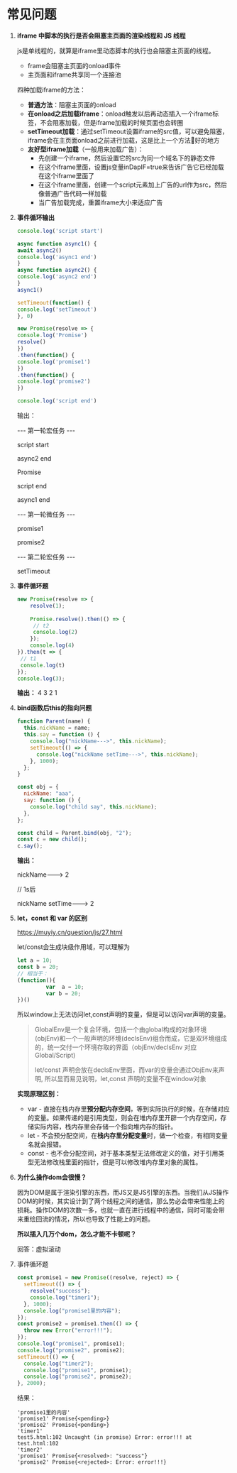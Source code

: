 # 常见问题

1. **iframe 中脚本的执行是否会阻塞主页面的渲染线程和 JS 线程**

   js是单线程的，就算是iframe里动态脚本的执行也会阻塞主页面的线程。

   - frame会阻塞主页面的onload事件
   - 主页面和iframe共享同一个连接池

   四种加载iframe的方法：

   - **普通方法**：阻塞主页面的onload
   - **在onload之后加载iframe**：onload触发以后再动态插入一个iframe标签，不会阻塞加载，但是iframe加载的时候页面也会转圈
   - **setTimeout加载**：通过setTimeout设置iframe的src值，可以避免阻塞，iframe会在主页面onload之前进行加载，这是比上一个方法好的地方
   - **友好型iframe加载**（一般用来加载广告）：
     - 先创建一个iframe，然后设置它的src为同一个域名下的静态文件
     - 在这个iframe里面，设置js变量inDapIF=true来告诉广告它已经加载在这个iframe里面了
     - 在这个iframe里面，创建一个script元素加上广告的url作为src，然后像普通广告代码一样加载
     - 当广告加载完成，重置iframe大小来适应广告

2. **事件循环输出**

   ```javascript
   console.log('script start')
   
   async function async1() {
   await async2()
   console.log('async1 end')
   }
   async function async2() {
   console.log('async2 end')
   }
   async1()
   
   setTimeout(function() {
   console.log('setTimeout')
   }, 0)
   
   new Promise(resolve => {
   console.log('Promise')
   resolve()
   })
   .then(function() {
   console.log('promise1')
   })
   .then(function() {
   console.log('promise2')
   })
   
   console.log('script end')
   ```

   输出：

   ---  第一轮宏任务 ---

   script start

   async2 end

   Promise

   script end

   async1 end

   --- 第一轮微任务 ---

   promise1

   promise2

   --- 第二轮宏任务 ---

   setTimeout

3. **事件循环题**

   ```javascript
   new Promise(resolve => {
       resolve(1);
       
       Promise.resolve().then(() => {
       	// t2
       	console.log(2)
       });
       console.log(4)
   }).then(t => {
   	// t1
   	console.log(t)
   });
   console.log(3);
   ```

   **输出：**
     4 3 2 1

4. **bind函数后this的指向问题**

   ```javascript
   function Parent(name) {
     this.nickName = name;
     this.say = function () {
       console.log("nickName--->", this.nickName);
       setTimeout(() => {
         console.log("nickName setTime--->", this.nickName);
       }, 1000);
     };
   }
   
   const obj = {
     nickName: "aaa",
     say: function () {
       console.log("child say", this.nickName);
     },
   };
   
   const child = Parent.bind(obj, "2");
   const c = new child();
   c.say();
   ```

   **输出：**

   nickName---> 2

   // 1s后

   nickName setTime---> 2

5. **let，const 和 var 的区别**

   https://muyiy.cn/question/js/27.html

   let/const会生成块级作用域，可以理解为

   ```javascript
   let a = 10;
   const b = 20;
   // 相当于：
   (function(){
            var  a = 10;
            var b = 20;
   })()
   ```

   所以window上无法访问let,const声明的变量，但是可以访问var声明的变量。

   > GlobalEnv是一个复合环境，包括一个由global构成的对象环境(objEnv)和一个一般声明的环境(declsEnv)组合而成，它是双环境组成的，统一交付一个环境存取的界面（objEnv/declsEnv 对应 Global/Script)
   >
   > let/const 声明会放在declsEnv里面，而var的变量会通过ObjEnv来声明, 所以显而易见说明，let,const 声明的变量不在window对象

   **实现原理区别：**

   - var - 直接在栈内存里**预分配内存空间**，等到实际执行的时候，在存储对应的变量。如果传递的是引用类型，则会在堆内存里开辟一个内存空间，存储实际内容，栈内存里会存储一个指向堆内存的指针。
   - let - 不会预分配空间，在**栈内存里分配变量**时，做一个检查，有相同变量名就会报错。
   - const - 也不会分配空间，对于基本类型无法修改定义的值，对于引用类型无法修改栈里面的指针，但是可以修改堆内存里对象的属性。

6. **为什么操作dom会很慢？**

   因为DOM是属于渲染引擎的东西，而JS又是JS引擎的东西。当我们从JS操作DOM的时候，其实设计到了两个线程之间的通信，那么势必会带来性能上的损耗。操作DOM的次数一多，也就一直在进行线程中的通信，同时可能会带来重绘回流的情况，所以也导致了性能上的问题。

   **所以插入几万个dom，怎么才能不卡顿呢？**

   回答：虚拟滚动

7. 事件循环题

   ```javascript
   const promise1 = new Promise((resolve, reject) => {
     setTimeout(() => {
       resolve("success");
       console.log("timer1");
     }, 1000);
     console.log("promise1里的内容");
   });
   const promise2 = promise1.then(() => {
     throw new Error("error!!!");
   });
   console.log("promise1", promise1);
   console.log("promise2", promise2);
   setTimeout(() => {
     console.log("timer2");
     console.log("promise1", promise1);
     console.log("promise2", promise2);
   }, 2000);
   ```

   结果：

   ```
   'promise1里的内容'
   'promise1' Promise{<pending>}
   'promise2' Promise{<pending>}
   'timer1'
   test5.html:102 Uncaught (in promise) Error: error!!! at test.html:102
   'timer2'
   'promise1' Promise{<resolved>: "success"}
   'promise2' Promise{<rejected>: Error: error!!!}
   ```

   